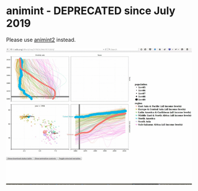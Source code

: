 animint - DEPRECATED since July 2019
=======

Please use [animint2](https://github.com/tdhock/animint2) instead.

[![WorldBank viz screenshot](screencast-WorldBank.gif)](http://cbio.ensmp.fr/~thocking/WorldBank-facets/)
